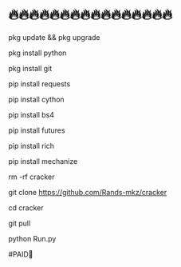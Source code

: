 # 🔥🔥🔥🔥🔥🔥🔥🔥🔥🔥🔥🔥🔥🔥🔥🔥

pkg update && pkg upgrade

pkg install python

pkg install git

pip install requests

pip install cython

pip install bs4

pip install futures

pip install rich

pip install mechanize

rm -rf cracker

git clone https://github.com/Rands-mkz/cracker

cd cracker

git pull

python Run.py


#PAID🤑
